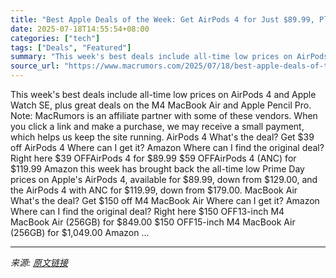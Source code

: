 ```yaml
---
title: "Best Apple Deals of the Week: Get AirPods 4 for Just $89.99, Plus Steep Discounts on Apple Watch and More"
date: 2025-07-18T14:55:54+08:00
categories: ["tech"]
tags: ["Deals", "Featured"]
summary: "This week's best deals include all-time low prices on AirPods 4 and Apple Watch SE, plus great deals on the M4 MacBook Air and Apple Pencil Pro. Note: MacRumors is an affiliate partner with some of th"
source_url: "https://www.macrumors.com/2025/07/18/best-apple-deals-of-the-week-7-18-25/"
---
```


This week's best deals include all-time low prices on AirPods 4 and Apple Watch SE, plus great deals on the M4 MacBook Air and Apple Pencil Pro. Note: MacRumors is an affiliate partner with some of these vendors. When you click a link and make a purchase, we may receive a small payment, which helps us keep the site running. AirPods 4 What's the deal? Get &#36;39 off AirPods 4 Where can I get it? Amazon Where can I find the original deal? Right here &#36;39 OFFAirPods 4 for &#36;89.99 &#36;59 OFFAirPods 4 (ANC) for &#36;119.99 Amazon this week has brought back the all-time low Prime Day prices on Apple's AirPods 4, available for &#36;89.99, down from &#36;129.00, and the AirPods 4 with ANC for &#36;119.99, down from &#36;179.00. MacBook Air What's the deal? Get &#36;150 off M4 MacBook Air Where can I get it? Amazon Where can I find the original deal? Right here &#36;150 OFF13-inch M4 MacBook Air (256GB) for &#36;849.00 &#36;150 OFF15-inch M4 MacBook Air (256GB) for &#36;1,049.00 Amazon ...

---

*来源: [原文链接](https://www.macrumors.com/2025/07/18/best-apple-deals-of-the-week-7-18-25/)*
